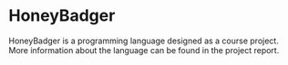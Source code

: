 # HoneyBadger
HoneyBadger is a programming language designed as a course project. More information about the language can be found in the project report.
